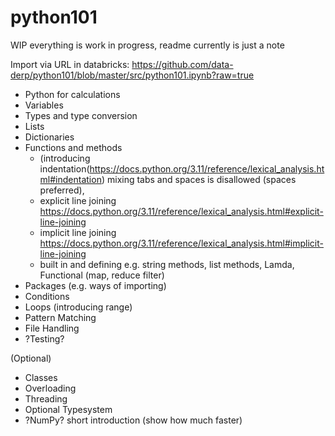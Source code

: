 # python101

WIP everything is work in progress, readme currently is just a note

Import via URL in databricks: https://github.com/data-derp/python101/blob/master/src/python101.ipynb?raw=true

- Python for calculations
- Variables
- Types and type conversion
- Lists 
- Dictionaries 
- Functions and methods 
  - (introducing indentation(https://docs.python.org/3.11/reference/lexical_analysis.html#indentation) mixing tabs and spaces is disallowed (spaces preferred),
  - explicit line joining https://docs.python.org/3.11/reference/lexical_analysis.html#explicit-line-joining
  - implicit line joining https://docs.python.org/3.11/reference/lexical_analysis.html#implicit-line-joining
  - built in and defining e.g. string methods, list methods, Lamda, Functional (map, reduce filter)
- Packages (e.g. ways of importing)
- Conditions
- Loops (introducing range)
- Pattern Matching
- File Handling
- ?Testing?

(Optional)
- Classes
- Overloading
- Threading
- Optional Typesystem
- ?NumPy? short introduction (show how much faster)
